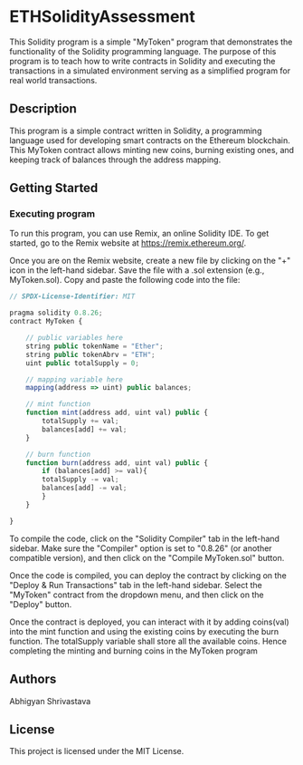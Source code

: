 # ETHSolidityAssessment

This Solidity program is a simple "MyToken" program that demonstrates the functionality of the Solidity programming language. The purpose of this program is to teach how to write contracts in Solidity and executing the transactions in a simulated environment serving as a simplified program for real world transactions.

## Description

This program is a simple contract written in Solidity, a programming language used for developing smart contracts on the Ethereum blockchain. This MyToken contract  allows minting new coins, burning existing ones, and keeping track of balances through the address mapping. 

## Getting Started

### Executing program

To run this program, you can use Remix, an online Solidity IDE. To get started, go to the Remix website at https://remix.ethereum.org/.

Once you are on the Remix website, create a new file by clicking on the "+" icon in the left-hand sidebar. Save the file with a .sol extension (e.g., MyToken.sol). Copy and paste the following code into the file:

```javascript
// SPDX-License-Identifier: MIT

pragma solidity 0.8.26;
contract MyToken {

    // public variables here
    string public tokenName = "Ether";
    string public tokenAbrv = "ETH";
    uint public totalSupply = 0;

    // mapping variable here
    mapping(address => uint) public balances;

    // mint function
    function mint(address add, uint val) public {
        totalSupply += val;
        balances[add] += val;
    }

    // burn function
    function burn(address add, uint val) public {
        if (balances[add] >= val){
        totalSupply -= val;
        balances[add] -= val;
        }
    }

}
```

To compile the code, click on the "Solidity Compiler" tab in the left-hand sidebar. Make sure the "Compiler" option is set to "0.8.26" (or another compatible version), and then click on the "Compile MyToken.sol" button.

Once the code is compiled, you can deploy the contract by clicking on the "Deploy & Run Transactions" tab in the left-hand sidebar. Select the "MyToken" contract from the dropdown menu, and then click on the "Deploy" button.

Once the contract is deployed, you can interact with it by adding coins(val) into the mint function and using the existing coins by executing the burn function. 
The totalSupply variable shall store all the available coins. Hence completing the minting and burning coins in the MyToken program

## Authors

Abhigyan Shrivastava


## License

This project is licensed under the MIT License.
